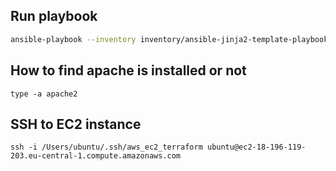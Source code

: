 ## Run playbook

```bash
ansible-playbook --inventory inventory/ansible-jinja2-template-playbook/hosts ansible-jinja2-template-playbook.yml
```


## How to find apache is installed or not 

```
type -a apache2 
```


## SSH to EC2 instance

```
ssh -i /Users/ubuntu/.ssh/aws_ec2_terraform ubuntu@ec2-18-196-119-203.eu-central-1.compute.amazonaws.com
```